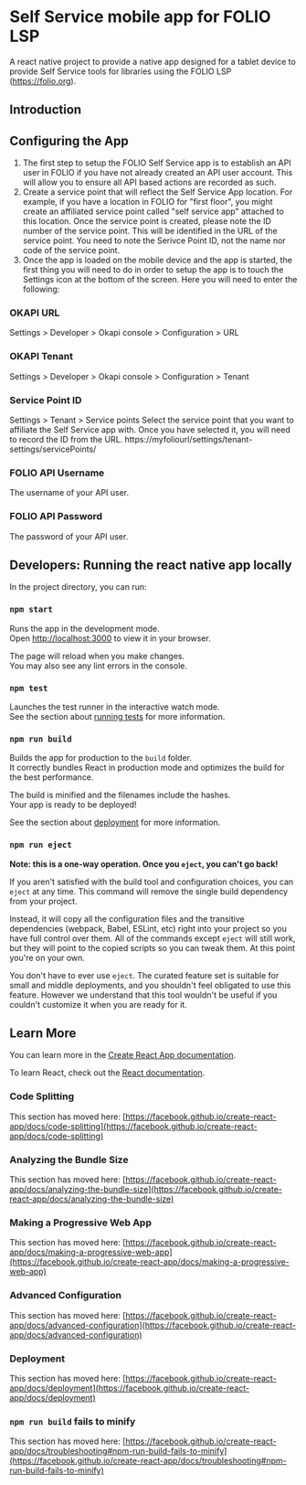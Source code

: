 # Self Service mobile app for FOLIO LSP

A react native project to provide a native app designed for a tablet device to provide Self Service tools for libraries using the FOLIO LSP (https://folio.org).

## Introduction

## Configuring the App

1. The first step to setup the FOLIO Self Service app is to establish an API user in FOLIO if you have not already created an API user account. This will allow you to ensure all API based actions are recorded as such. 
2. Create a service point that will reflect the Self Service App location. For example, if you have a location in FOLIO for "first floor", you might create an affiliated service point called "self service app" attached to this location. Once the service point is created, please note the ID number of the service point. This will be identified in the URL of the service point. You need to note the Serivce Point ID, not the name nor code of the service point.
3. Once the app is loaded on the mobile device and the app is started, the first thing you will need to do in order to setup the app is to touch the Settings icon at the bottom of the screen. Here you will need to enter the following:

### OKAPI URL

Settings > Developer > Okapi console > Configuration > URL

### OKAPI Tenant

Settings > Developer > Okapi console > Configuration > Tenant

### Service Point ID

Settings > Tenant > Service points
Select the service point that you want to affiliate the Self Service app with. Once you have selected it, you will need to record the ID from the URL.
https://myfoliourl/settings/tenant-settings/servicePoints/<ID>

### FOLIO API Username

The username of your API user.

### FOLIO API Password

The password of your API user.

## Developers: Running the react native app locally

In the project directory, you can run:

### `npm start`

Runs the app in the development mode.\
Open [http://localhost:3000](http://localhost:3000) to view it in your browser.

The page will reload when you make changes.\
You may also see any lint errors in the console.

### `npm test`

Launches the test runner in the interactive watch mode.\
See the section about [running tests](https://facebook.github.io/create-react-app/docs/running-tests) for more information.

### `npm run build`

Builds the app for production to the `build` folder.\
It correctly bundles React in production mode and optimizes the build for the best performance.

The build is minified and the filenames include the hashes.\
Your app is ready to be deployed!

See the section about [deployment](https://facebook.github.io/create-react-app/docs/deployment) for more information.

### `npm run eject`

**Note: this is a one-way operation. Once you `eject`, you can't go back!**

If you aren't satisfied with the build tool and configuration choices, you can `eject` at any time. This command will remove the single build dependency from your project.

Instead, it will copy all the configuration files and the transitive dependencies (webpack, Babel, ESLint, etc) right into your project so you have full control over them. All of the commands except `eject` will still work, but they will point to the copied scripts so you can tweak them. At this point you're on your own.

You don't have to ever use `eject`. The curated feature set is suitable for small and middle deployments, and you shouldn't feel obligated to use this feature. However we understand that this tool wouldn't be useful if you couldn't customize it when you are ready for it.

## Learn More

You can learn more in the [Create React App documentation](https://facebook.github.io/create-react-app/docs/getting-started).

To learn React, check out the [React documentation](https://reactjs.org/).

### Code Splitting

This section has moved here: [https://facebook.github.io/create-react-app/docs/code-splitting](https://facebook.github.io/create-react-app/docs/code-splitting)

### Analyzing the Bundle Size

This section has moved here: [https://facebook.github.io/create-react-app/docs/analyzing-the-bundle-size](https://facebook.github.io/create-react-app/docs/analyzing-the-bundle-size)

### Making a Progressive Web App

This section has moved here: [https://facebook.github.io/create-react-app/docs/making-a-progressive-web-app](https://facebook.github.io/create-react-app/docs/making-a-progressive-web-app)

### Advanced Configuration

This section has moved here: [https://facebook.github.io/create-react-app/docs/advanced-configuration](https://facebook.github.io/create-react-app/docs/advanced-configuration)

### Deployment

This section has moved here: [https://facebook.github.io/create-react-app/docs/deployment](https://facebook.github.io/create-react-app/docs/deployment)

### `npm run build` fails to minify

This section has moved here: [https://facebook.github.io/create-react-app/docs/troubleshooting#npm-run-build-fails-to-minify](https://facebook.github.io/create-react-app/docs/troubleshooting#npm-run-build-fails-to-minify)
